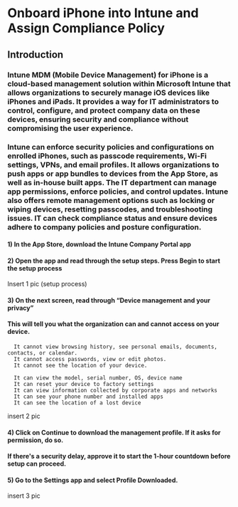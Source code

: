 # Onboard iPhone into Intune and Assign Compliance Policy

## Introduction

### Intune MDM (Mobile Device Management) for iPhone is a cloud-based management solution within Microsoft Intune that allows organizations to securely manage iOS devices like iPhones and iPads. It provides a way for IT administrators to control, configure, and protect company data on these devices, ensuring security and compliance without compromising the user experience.

### Intune can enforce security policies and configurations on enrolled iPhones, such as passcode requirements, Wi-Fi settings, VPNs, and email profiles.  It allows organizations to push apps or app bundles to devices from the App Store, as well as in-house built apps. The IT department can manage app permissions, enforce policies, and control updates. Intune also offers remote management options such as locking or wiping devices, resetting passcodes, and troubleshooting issues. IT can check compliance status and ensure devices adhere to company policies and posture configuration.

#### 1)	In the App Store, download the Intune Company Portal app  

#### 2) Open the app and read through the setup steps. Press Begin to start the setup process  

Insert 1 pic (setup process)

#### 3) On the next screen, read through “Device management and your privacy”   

####  This will tell you what the organization can and cannot access on your device.  
      It cannot view browsing history, see personal emails, documents, contacts, or calendar.  
      It cannot access passwords, view or edit photos.  
      It cannot see the location of your device.  

      It can view the model, serial number, OS, device name  
      It can reset your device to factory settings  
      It can view information collected by corporate apps and networks  
      It can see your phone number and installed apps  
      It can see the location of a lost device  

insert 2 pic

#### 4) Click on Continue to download the management profile. If it asks for permission, do so.  

####    If there's a security delay, approve it to start the 1-hour countdown before setup can proceed. 

#### 5) Go to the Settings app and select Profile Downloaded.

insert 3 pic



